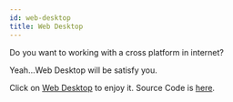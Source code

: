 ```yaml
---
id: web-desktop
title: Web Desktop
---
```


Do you want to working with a cross platform in internet?

Yeah...Web Desktop will be satisfy you.


Click on [Web Desktop](//desktop.codimiracle.com) to enjoy it.
Source Code is [here](//github.com/codimiracle/web-desktop).
